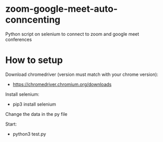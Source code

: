 # zoom-google-meet-auto-conncenting
Python script on selenium to connect to zoom and google meet conferences

# How to setup
Download chromedriver (version must match with your chrome version):
- https://chromedriver.chromium.org/downloads

Install selenium:
- pip3 install selenium

Change the data in the py file

Start:

- python3 test.py
